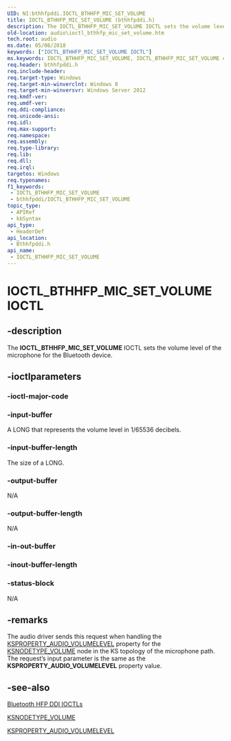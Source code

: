 ```yaml
---
UID: NI:bthhfpddi.IOCTL_BTHHFP_MIC_SET_VOLUME
title: IOCTL_BTHHFP_MIC_SET_VOLUME (bthhfpddi.h)
description: The IOCTL_BTHHFP_MIC_SET_VOLUME IOCTL sets the volume level of the microphone for the Bluetooth device.
old-location: audio\ioctl_bthhfp_mic_set_volume.htm
tech.root: audio
ms.date: 05/08/2018
keywords: ["IOCTL_BTHHFP_MIC_SET_VOLUME IOCTL"]
ms.keywords: IOCTL_BTHHFP_MIC_SET_VOLUME, IOCTL_BTHHFP_MIC_SET_VOLUME control, IOCTL_BTHHFP_MIC_SET_VOLUME control code [Audio Devices], audio.ioctl_bthhfp_mic_set_volume, bthhfpddi/IOCTL_BTHHFP_MIC_SET_VOLUME
req.header: bthhfpddi.h
req.include-header: 
req.target-type: Windows
req.target-min-winverclnt: Windows 8
req.target-min-winversvr: Windows Server 2012
req.kmdf-ver: 
req.umdf-ver: 
req.ddi-compliance: 
req.unicode-ansi: 
req.idl: 
req.max-support: 
req.namespace: 
req.assembly: 
req.type-library: 
req.lib: 
req.dll: 
req.irql: 
targetos: Windows
req.typenames: 
f1_keywords:
 - IOCTL_BTHHFP_MIC_SET_VOLUME
 - bthhfpddi/IOCTL_BTHHFP_MIC_SET_VOLUME
topic_type:
 - APIRef
 - kbSyntax
api_type:
 - HeaderDef
api_location:
 - Bthhfpddi.h
api_name:
 - IOCTL_BTHHFP_MIC_SET_VOLUME
---
```


# IOCTL_BTHHFP_MIC_SET_VOLUME IOCTL


## -description

The <b>IOCTL_BTHHFP_MIC_SET_VOLUME</b> 
   IOCTL sets the  volume level of the microphone for the Bluetooth device.

## -ioctlparameters

### -ioctl-major-code

### -input-buffer

A LONG that represents the volume level in 1/65536 decibels.

### -input-buffer-length

The size of a LONG.

### -output-buffer

N/A

### -output-buffer-length

N/A

### -in-out-buffer

### -inout-buffer-length

### -status-block

N/A

## -remarks

The audio driver sends this request when handling the <a href="/windows-hardware/drivers/audio/ksproperty-audio-volumelevel">KSPROPERTY_AUDIO_VOLUMELEVEL</a> property for the <a href="/windows-hardware/drivers/audio/ksnodetype-volume">KSNODETYPE_VOLUME</a> node in the KS topology of the microphone path. The request’s input parameter is the same as the <b>KSPROPERTY_AUDIO_VOLUMELEVEL</b> property value.

## -see-also

<a href="/windows-hardware/drivers/audio/bluetooth-hfp-ddi-ioctls">Bluetooth HFP DDI IOCTLs</a>



<a href="/windows-hardware/drivers/audio/ksnodetype-volume">KSNODETYPE_VOLUME</a>



<a href="/windows-hardware/drivers/audio/ksproperty-audio-volumelevel">KSPROPERTY_AUDIO_VOLUMELEVEL</a>
